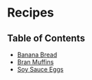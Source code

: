 # Recipes

## Table of Contents

- [Banana Bread](https://github.com/gabrie30/recipes/blob/main/banana-bread.md)
- [Bran Muffins](https://github.com/gabrie30/recipes/blob/main/bran-muffins.md)
- [Soy Sauce Eggs](https://github.com/gabrie30/recipes/blob/main/soy-sauce-eggs.md)
